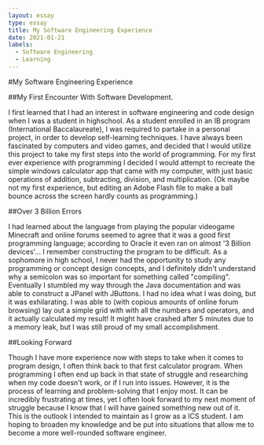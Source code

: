 ```yaml
---
layout: essay
type: essay
title: My Software Engineering Experience
date: 2021-01-21
labels:
  - Software Engineering
  - Learning
---
```


#My Software Engineering Experience

##My First Encounter With Software Development.

I first learned that I had an interest in software engineering and code design when I was a student in highschool. As a
student enrolled in an IB program (International Baccalaureate), I was required to partake in a personal project, in
order to develop self-learning techniques. I have always been fascinated by computers and video games, and decided that
I would utilize this project to take my first steps into the world of programming. For my first ever experience with 
programming I decided I would attempt to recreate the simple windows calculator app that came with my computer, with 
just basic operations of addition, subtracting, division, and multiplication. (Ok maybe not my first experience, but 
editing an Adobe Flash file to make a ball bounce across the screen hardly counts as programming.)

##Over 3 Billion Errors

I had learned about the language from playing the popular videogame Minecraft and online forums seemed to agree that it
was a good first programming language; according to Oracle it even ran on almost '3 Billion devices'... I remember 
constructing the program to be difficult. As a sophomore in high school, I never had the opportunity to study
any programming or concept design concepts, and I definitely didn't understand why a semicolon was so important for 
something called "compiling". Eventually I stumbled my way through the Java documentation and was able to construct a 
JPanel with JButtons. I had no idea what I was doing, but it was exhilarating. I was able to (with copious amounts of 
online forum browsing) lay out a simple grid with with all the numbers and operators, and it actually calculated my 
result! It might have crashed after 5 minutes due to a memory leak, but I was still proud of my small accomplishment.

##Looking Forward

Though I have more experience now with steps to take when it comes to program design, I often think back to that first
calculator program. When programming I often end up back in that state of struggle and researching when my code doesn't
work, or if I run into issues. However, it is the process of learning and problem-solving that I enjoy most. It can be
incredibly frustrating at times, yet I often look forward to my next moment of struggle because I know that I will have
gained something new out of it. This is the outlook I intended to maintain as I grow as a ICS student. I am hoping to 
broaden my knowledge and be put into situations that allow me to become a more well-rounded software engineer.
